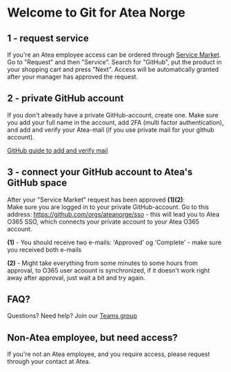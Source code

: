# Welcome to Git for Atea Norge

## 1 - request service  

If you're an Atea employee access can be ordered through [Service Market](https://servicemarket.atea.com/). Go to "Request" and then "Service". Search for "GitHub", put the product in your shopping cart and press "Next". Access will be automatically granted after your manager has approved the request.


## 2 - private GitHub account  

If you don't already have a private GitHub-account, create one. Make sure you add your full name in the account, add 2FA (multi factor authentication), and add and verify your Atea-mail (if you use private mail for your github account).  

[GitHub guide to add and verify mail](https://help.github.com/en/github/getting-started-with-github/verifying-your-email-address) 

## 3 - connect your GitHub account to Atea's GitHub space  

After your "Service Market" request has been approved <b>(1)(2)</b>:  
Make sure you are logged in to your private GitHub-account. Go to this address: https://github.com/orgs/ateanorge/sso - this will lead you to Atea O365 SSO, which connects your private account to your Atea O365 account.

<b>(1)</b> - You should receive two e-mails: 'Approved' og 'Complete' - make sure you received both e-mails

<b>(2)</b> - Might take everything from some minutes to some hours from approval, to O365 user acoount is synchronized, if it doesn't work right away after approval, just wait a bit and try again. 

## FAQ?  

Questions? Need help? Join our [Teams group](https://teams.microsoft.com/l/team/19%3acca40059e240497893c6d3fb6e04c075%40thread.skype/conversations?groupId=acb5b867-ce73-465c-b885-6ef3f9f042c7&tenantId=65f51067-7d65-4aa9-b996-4cc43a0d7111)

## Non-Atea employee, but need access?

If you're not an Atea employee, and you require access, please request through your contact at Atea.
